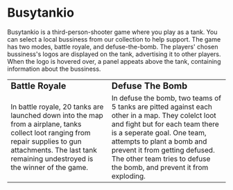 Busytankio
======
Busytankio is a third-person-shooter game where you play as a tank. You can select a local bussiness from our collection to help support. The game has two modes, battle royale, and defuse-the-bomb. The players' chosen bussiness's logos are displayed on the tank, advertising it to other players. When the logo is hovered over, a panel appeats above the tank, containing information about the bussiness.

<table border="0">
 <tr>
    <td><b style="font-size:20px">Battle Royale</b></td>
    <td><b style="font-size:20px">Defuse The Bomb</b></td>
 </tr>
 <tr>
    <td>In battle royale, 20 tanks are launched down into the map from a airplane, tanks collect loot ranging from repair supplies to gun attachments. The last tank remaining undestroyed is the winner of the game.</td>
    <td>In defuse the bomb, two teams of 5 tanks are pitted against each other in a map. They colelct loot and fight but for each team there is a seperate goal. One team, attempts to plant a bomb and prevent it from getting defused. The other team tries to defuse the bomb, and prevent it from exploding.</td>
 </tr>
 

</table>
